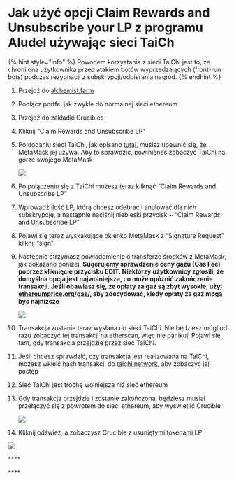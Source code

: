 # Jak użyć opcji Claim Rewards and Unsubscribe your LP z programu Aludel używając sieci TaiCh

{% hint style="info" %}
Powodem korzystania z sieci TaiChi jest to, że chroni ona użytkownika przed atakiem botów wyprzedzających \(front-run bots\) podczas rezygnacji z subskrypcji/odbierania nagród.
{% endhint %}

1. Przejdź do [alchemist.farm](https://alchemist.farm)
2. Podłącz portfel jak zwykle do normalnej sieci ethereum
3. Przejdź do zakładki Crucibles
4. Kliknij “Claim Rewards and Unsubscribe LP”
5. Po dodaniu sieci TaiChi, jak opisano [tutaj](https://github.com/Taichi-Network/docs/blob/master/sendPriveteTx_tutorial.md), musisz upewnić się, że MetaMask jej używa. Aby to sprawdzić, powinieneś zobaczyć TaiChi na górze swojego MetaMask

   ![](https://i.imgur.com/kszVVbq.png)

6. Po połączeniu się z TaiChi możesz teraz kliknąć “Claim Rewards and Unsubscribe LP”
7. Wprowadź ilość LP, którą chcesz odebrać i anulować dla nich subskrypcję, a następnie naciśnij niebieski przycisk ~ “Claim Rewards and Unsubscribe LP”
8. Pojawi się teraz wyskakujące okienko MetaMask z “Signature Request” kliknij “sign”
9. Następnie otrzymasz powiadomienie o transferze środków z MetaMask, jak pokazano poniżej. **Sugerujemy sprawdzenie ceny gazu \(Gas Fee\) poprzez kliknięcie przycisku EDIT. Niektórzy użytkownicy zgłosili, że domyślna opcja jest najwolniejsza, co może opóźnić zakończenie transakcji. Jeśli obawiasz się, że opłaty za gaz są zbyt wysokie, użyj** [**ethereumprice.org/gas/**](https://ethereumprice.org/gas/)**, aby zdecydować, kiedy opłaty za gaz mogą być najniższe**

   ![](https://i.imgur.com/FKnztJS.png)

10. Transakcja zostanie teraz wysłana do sieci TaiChi. Nie będziesz mógł od razu zobaczyć tej transakcji na etherscan, więc nie panikuj! Pojawi się tam, gdy transakcja przejdzie przez sieć TaiChi.
11. Jeśli chcesz sprawdzić, czy transakcja jest realizowana na TaiChi, możesz wkleić hash transakcji do [taichi.network](https://taichi.network/), aby zobaczyć jej postęp
12. Sieć TaiChi jest trochę wolniejsza niż sieć ethereum
13. Gdy transakcja przejdzie i zostanie zakończona, będziesz musiał przełączyć się z powrotem do sieci ethereum, aby wyświetlić Crucible

    ![](https://i.imgur.com/fcPY6Zp.png) 

14. Kliknij odśwież, a zobaczysz Crucible z usuniętymi tokenami LP

![](https://i.imgur.com/f3rwsfA.png)

\*\*\*\*

\*\*\*\*

